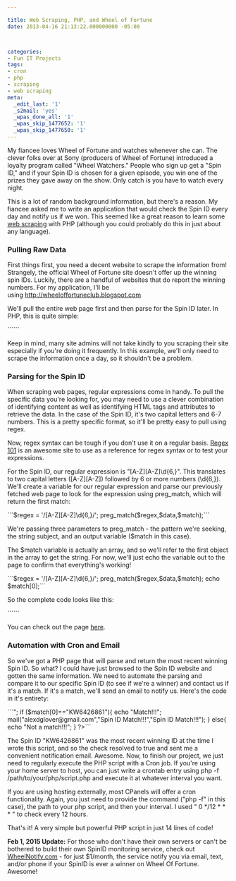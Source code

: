 ```yaml
---

title: Web Scraping, PHP, and Wheel of Fortune
date: 2013-04-16 21:13:22.000000000 -05:00



categories:
- Fun IT Projects
tags:
- cron
- php
- scraping
- web scraping
meta:
  _edit_last: '1'
  _s2mail: 'yes'
  _wpas_done_all: '1'
  _wpas_skip_1477652: '1'
  _wpas_skip_1477650: '1'
---
```

<p>My fiancee loves Wheel of Fortune and watches whenever she can. The clever folks over at Sony (producers of Wheel of Fortune) introduced a loyalty program called "Wheel Watchers." People who sign up get a "Spin ID," and if your Spin ID is chosen for a given episode, you win one of the prizes they gave away on the show. Only catch is you have to watch every night.</p>
<p>This is a lot of random background information, but there's a reason. My fiancee asked me to write an application that would check the Spin ID every day and notify us if we won. This seemed like a great reason to learn some <a href="http://en.wikipedia.org/wiki/Web_scraping" target="_blank">web scraping</a> with PHP (although you could probably do this in just about any language).</p>
<h3>Pulling Raw Data</h3>
<p>First things first, you need a decent website to scrape the information from! Strangely, the official Wheel of Fortune site doesn't offer up the winning spin IDs. Luckily, there are a handful of websites that do report the winning numbers. For my application, I'll be using <a href="http://wheeloffortuneclub.blogspot.com/">http://wheeloffortuneclub.blogspot.com</a></p>
<p>We'll pull the entire web page first and then parse for the Spin ID later. In PHP, this is quite simple:</p>
```<?php
$data = file_get_contents('http://wheeloffortuneclub.blogspot.com/');
?>```
<p>Keep in mind, many site admins will not take kindly to you scraping their site especially if you're doing it frequently. In this example, we'll only need to scrape the information once a day, so it shouldn't be a problem.</p>
<h3>Parsing for the Spin ID</h3>
<p>When scraping web pages, regular expressions come in handy. To pull the specific data you're looking for, you may need to use a clever combination of identifying content as well as identifying HTML tags and attributes to retrieve the data. In the case of the Spin ID, it's two capital letters and 6-7 numbers. This is a pretty specific format, so it'll be pretty easy to pull using regex.</p>
<p>Now, regex syntax can be tough if you don't use it on a regular basis. <a href="http://regex101.com/" target="_blank">Regex 101</a> is an awesome site to use as a reference for regex syntax or to test your expressions.</p>
<p>For the Spin ID, our regular expression is "[A-Z][A-Z]\d{6,}". This translates to two capital letters ([A-Z][A-Z]) followed by 6 or more numbers (\d{6,}). We'll create a variable for our regular expression and parse our previously fetched web page to look for the expression using preg_match, which will return the first match:</p>
```$regex = '/[A-Z][A-Z]\d{6,}/';
preg_match($regex,$data,$match);```
<p>We're passing three parameters to preg_match - the pattern we're seeking, the string subject, and an output variable ($match in this case).</p>
<p>The $match variable is actually an array, and so we'll refer to the first object in the array to get the string. For now, we'll just echo the variable out to the page to confirm that everything's working!</p>
```$regex = '/[A-Z][A-Z]\d{6,}/';
preg_match($regex,$data,$match);
echo $match[0];```
<p>So the complete code looks like this:</p>
```<?php 
$data = file_get_contents('http://wheeloffortuneclub.blogspot.com/');
$regex = '/[A-Z][A-Z]\d{6,}/';
preg_match($regex,$data,$match);
echo $match[0];
?>```
<p>You can check out the page <a href="http://experimental.alexdglover.com/web-scraping.php" target="_blank">here</a>.</p>
<h3>Automation with Cron and Email</h3>
<p>So we've got a PHP page that will parse and return the most recent winning Spin ID. So what? I could have just browsed to the Spin ID website and gotten the same information. We need to automate the parsing and compare it to our specific Spin ID (to see if we're a winner) and contact us if it's a match. If it's a match, we'll send an email to notify us. Here's the code in it's entirety:</p>
```<?php 
$data = file_get_contents('http://wheeloffortuneclub.blogspot.com/');
$regex = '/[A-Z][A-Z]\d{6,}/';
preg_match($regex,$data,$match);
echo $match[0];
echo "<br />";
if ($match[0]=="KW6426861"){
echo "Match!!!";
mail("alexdglover@gmail.com","Spin ID Match!!!","Spin ID Match!!!");
}
else{
echo "Not a match!!!";
}
?>```
<p>The Spin ID "KW6426861" was the most recent winning ID at the time I wrote this script, and so the check resolved to true and sent me a convenient notification email. Awesome. Now, to finish our project, we just need to regularly execute the PHP script with a Cron job. If you're using your home server to host, you can just write a crontab entry using php -f /path/to/your/php/script.php and execute it at whatever interval you want.</p>
<p>If you are using hosting externally, most CPanels will offer a cron functionality. Again, you just need to provide the command ("php -f" in this case), the path to your php script, and then your interval. I used " 0 */12 * * * " to check every 12 hours.</p>
<p>That's it! A very simple but powerful PHP script in just 14 lines of code!</p>
<p><strong>Feb 1, 2015 Update:</strong> For those who don't have their own servers or can't be bothered to build their own SpinID monitoring service, check out <a href="https://wheelnotify.com/#!/" target="_blank">WheelNotify.com</a> - for just $1/month, the service notify you via email, text, and/or phone if your SpinID is ever a winner on Wheel Of Fortune. Awesome!</p>
